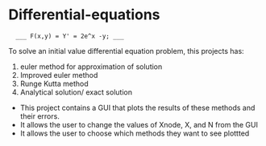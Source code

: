 # Differential-equations
      ___ F(x,y) = Y' = 2e^x -y; ___
To solve an initial value differential equation problem, this projects has:
1) euler method for approximation of solution
2) Improved euler method
3) Runge Kutta method
4) Analytical solution/ exact solution

* This project contains a GUI that plots the results of these methods and their errors.
* It allows the user to change the values of Xnode, X, and N from the GUI
* It allows the user to choose which methods they want to see plottted

